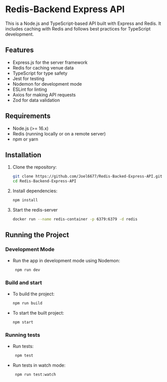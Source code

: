 # Redis-Backend Express API

This is a Node.js and TypeScript-based API built with Express and Redis. It includes caching with Redis and follows best practices for TypeScript development.

## Features

- Express.js for the server framework
- Redis for caching venue data
- TypeScript for type safety
- Jest for testing
- Nodemon for development mode
- ESLint for linting
- Axios for making API requests
- Zod for data validation

## Requirements

- Node.js (>= 16.x)
- Redis (running locally or on a remote server)
- npm or yarn

## Installation

1. Clone the repository:
   ```sh
   git clone https://github.com/Joel6677/Redis-Backed-Express-API.git
   cd Redis-Backend-Express-API
2. Install dependencies:
   ```sh
   npm install
3. Start the redis-server
    ```sh
    docker run --name redis-container -p 6379:6379 -d redis

## Running the Project

### Development Mode

- Run the app in development mode using Nodemon:
    ```sh
     npm run dev
    ```

### Build and start
- To build the project:
    ```sh
    npm run build
    ```
    
- To start the built project:
   ```sh
   npm start
   ```
### Running tests
- Run tests:
   ```sh
    npm test
   ```
- Run tests in watch mode:
   ```sh
    npm run test:watch
   ```






